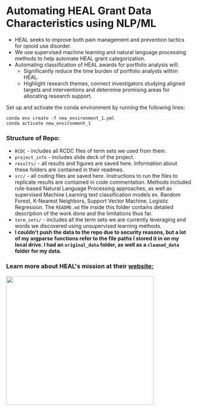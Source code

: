 # Automating HEAL Grant Data Characteristics using NLP/ML
- HEAL seeks to improve both pain management and prevention tactics for opioid use disorder.
- We use supervised machine learning and natural language processing methods to help automate HEAL grant categorization. 
- Automating classification of HEAL awards for portfolio analysis will:
  - Significantly reduce the time burden of portfolio analysts within HEAL.
  - Highlight research themes, connect investigators studying aligned targets and interventions and determine promising areas for allocating research support.

Set up and activate the conda environment by running the following lines:
```
conda env create -f new_environment_1.yml
conda activate new_environment_1
```
### Structure of Repo:

- `RCDC` - includes all RCDC files of term sets we used from them.
- `project_info` - includes slide deck of the project. 
- `results/` - all results and figures are saved here.  Information about these folders are contained in their readmes. 
- `src/` - all coding files are saved here. Instructions to run the files to replicate results are contained in code commentation. Methods included rule-based Natural Language Processing approaches, as well as supervised Machine Learning text classification models ex. Random Forest, K-Nearest Neighbors, Support Vector Machine, Logistic Regression. The `README.md` file inside this folder contains detailed description of the work done and the limitations thus far.
- `term_sets/` - includes all the term sets we are currently leveraging and words we discovered using unsupervised learning methods. 
- **I couldn't push the data to the repo due to security reasons, but a lot of my argparse functions refer to the file paths I stored it in on my local drive. I had an `original_data` folder, as well as a `cleaned_data` folder for my data.**

### Learn more about HEAL's mission at their [website:](https://heal.nih.gov/about)
<img src="project_info/HEAL.png" width="400" height="350">
